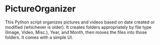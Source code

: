 # PictureOrganizer
This Python script organizes pictures and videos based on date created or modified (whichever is older). It creates folders appropriately by file type (Image, Video, Misc.), Year, and Month, then moves the files into those folders. It comes with a simple UI.
